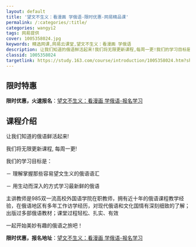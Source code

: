 ```yaml
---
layout: default
title: '望文不生义：看漫画 学俄语-限时优惠-网易精品课'
permalink: /:categories/:title/
categories: wangyi2
tags: 网易提供
cover: 1005358024.jpg
keywords: 精选网课,网易云课堂,望文不生义：看漫画 学俄语
description: 让我们知道的俄语鲜活起来!我们将无限更新课程,每周一更!我们的学习目标是：－理解掌握那些容易望文生义的俄语语汇－用生动而
classid: 1005358024
targetlink: https://study.163.com/course/introduction/1005358024.htm?share=1&shareId=1025206652&utm_campaign=share&utm_medium=iphoneShare&utm_source=&utm_u=1025206652
---
```


## 限时特惠

**限时优惠，火速报名**：[望文不生义：看漫画 学俄语-报名学习](https://study.163.com/course/introduction/1005358024.htm?share=1&shareId=1025206652&utm_campaign=share&utm_medium=iphoneShare&utm_source=&utm_u=1025206652)

## 课程介绍

让我们知道的俄语鲜活起来!

我们将无限更新课程, 每周一更!



我们的学习目标是：

－ 理解掌握那些容易望文生义的俄语语汇

－ 用生动而深入的方式学习最新鲜的俄语





主讲教师是985双一流高校外国语学院在职教师，拥有近十年的俄语课程教学经验，在俄语地区有多年工作访学经历，对现代俄语和文化国情有深刻细致的了解；出版过多部俄语教材；课堂过程轻松、扎实、有效



一起开始美妙有趣的俄语之旅吧！

**限时优惠，报名地址**：[望文不生义：看漫画 学俄语-报名学习](https://study.163.com/course/introduction/1005358024.htm?share=1&shareId=1025206652&utm_campaign=share&utm_medium=iphoneShare&utm_source=&utm_u=1025206652)

